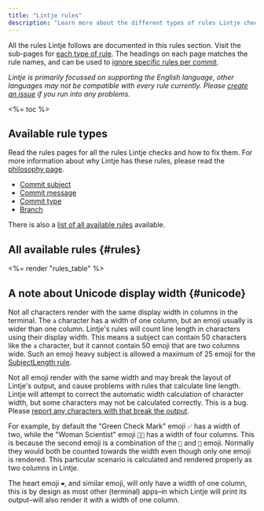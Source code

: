 ```yaml
---
title: "Lintje rules"
description: "Learn more about the different types of rules Lintje checks for, how they work and how to resolve any issues."
---
```


All the rules Lintje follows are documented in this rules section. Visit the sub-pages for [each type of rule](#available-rule-types). The headings on each page matches the rule names, and can be used to [ignore specific rules per commit](/docs/configuration/#ignoring-rules-per-commit).

_Lintje is primarily focussed on supporting the English language, other languages may not be compatible with every rule currently. Please [create an issue][issues] if you run into any problems._

<%= toc %>

## Available rule types

Read the rules pages for all the rules Lintje checks and how to fix them. For more information about why Lintje has these rules, please read the [philosophy page](/docs/philosophy/).

- [Commit subject](/docs/rules/commit-subject/)
- [Commit message](/docs/rules/commit-message/)
- [Commit type](/docs/rules/commit-type/)
- [Branch](/docs/rules/branch/)

There is also a [list of all available rules](#rules) available.

## All available rules {#rules}

<%= render "rules_table" %>

## A note about Unicode display width {#unicode}

Not all characters render with the same display width in columns in the terminal. The `a` character has a width of one column, but an emoji usually is wider than one column. Lintje's rules will count line length in characters using their display width. This means a subject can contain 50 characters like the `a` character, but it cannot contain 50 emoji that are two columns wide. Such an emoji heavy subject is allowed a maximum of 25 emoji for the [SubjectLength rule](/docs/rules/commit-subject/#subjectlength).

Not all emoji render with the same width and may break the layout of Lintje's output, and cause problems with rules that calculate line length. Lintje will attempt to correct the automatic width calculation of character width, but some characters may not be calculated correctly. This is a bug. Please [report any characters with that break the output][issues].

For example, by default the "Green Check Mark" emoji `✅` has a width of two, while the "Woman Scientist" emoji `👩‍🔬` has a width of four columns. This is because the second emoji is a combination of the `👩` and `🔬` emoji. Normally they would both be counted towards the width even though only one emoji is rendered. This particular scenario is calculated and rendered properly as two columns in Lintje.

The heart emoji `❤️`, and similar emoji, will only have a width of one column, this is by design as most other (terminal) apps–in which Lintje will print its output–will also render it with a width of one column.

[issues]: <%= site.metadata.issue_tracker %>
